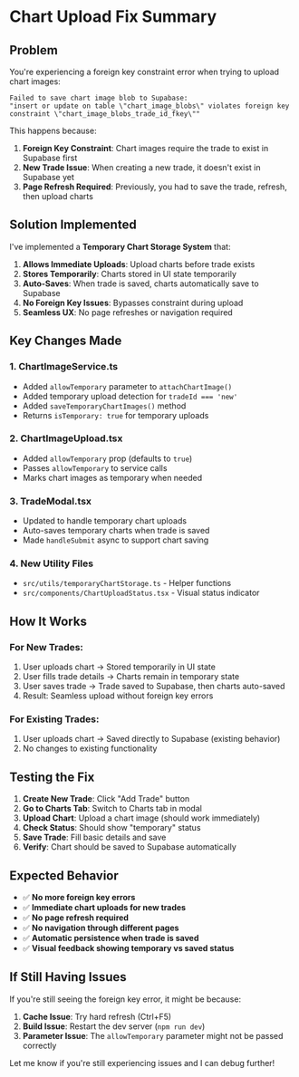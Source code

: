 # Chart Upload Fix Summary

## Problem
You're experiencing a foreign key constraint error when trying to upload chart images:
```
Failed to save chart image blob to Supabase:
"insert or update on table \"chart_image_blobs\" violates foreign key constraint \"chart_image_blobs_trade_id_fkey\""
```

This happens because:
1. **Foreign Key Constraint**: Chart images require the trade to exist in Supabase first
2. **New Trade Issue**: When creating a new trade, it doesn't exist in Supabase yet
3. **Page Refresh Required**: Previously, you had to save the trade, refresh, then upload charts

## Solution Implemented
I've implemented a **Temporary Chart Storage System** that:

1. **Allows Immediate Uploads**: Upload charts before trade exists
2. **Stores Temporarily**: Charts stored in UI state temporarily
3. **Auto-Saves**: When trade is saved, charts automatically save to Supabase
4. **No Foreign Key Issues**: Bypasses constraint during upload
5. **Seamless UX**: No page refreshes or navigation required

## Key Changes Made

### 1. ChartImageService.ts
- Added `allowTemporary` parameter to `attachChartImage()`
- Added temporary upload detection for `tradeId === 'new'`
- Added `saveTemporaryChartImages()` method
- Returns `isTemporary: true` for temporary uploads

### 2. ChartImageUpload.tsx
- Added `allowTemporary` prop (defaults to `true`)
- Passes `allowTemporary` to service calls
- Marks chart images as temporary when needed

### 3. TradeModal.tsx
- Updated to handle temporary chart uploads
- Auto-saves temporary charts when trade is saved
- Made `handleSubmit` async to support chart saving

### 4. New Utility Files
- `src/utils/temporaryChartStorage.ts` - Helper functions
- `src/components/ChartUploadStatus.tsx` - Visual status indicator

## How It Works

### For New Trades:
1. User uploads chart → Stored temporarily in UI state
2. User fills trade details → Charts remain in temporary state
3. User saves trade → Trade saved to Supabase, then charts auto-saved
4. Result: Seamless upload without foreign key errors

### For Existing Trades:
1. User uploads chart → Saved directly to Supabase (existing behavior)
2. No changes to existing functionality

## Testing the Fix

1. **Create New Trade**: Click "Add Trade" button
2. **Go to Charts Tab**: Switch to Charts tab in modal
3. **Upload Chart**: Upload a chart image (should work immediately)
4. **Check Status**: Should show "temporary" status
5. **Save Trade**: Fill basic details and save
6. **Verify**: Chart should be saved to Supabase automatically

## Expected Behavior

- ✅ **No more foreign key errors**
- ✅ **Immediate chart uploads for new trades**
- ✅ **No page refresh required**
- ✅ **No navigation through different pages**
- ✅ **Automatic persistence when trade is saved**
- ✅ **Visual feedback showing temporary vs saved status**

## If Still Having Issues

If you're still seeing the foreign key error, it might be because:

1. **Cache Issue**: Try hard refresh (Ctrl+F5)
2. **Build Issue**: Restart the dev server (`npm run dev`)
3. **Parameter Issue**: The `allowTemporary` parameter might not be passed correctly

Let me know if you're still experiencing issues and I can debug further!
